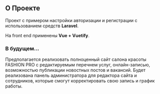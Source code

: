## О Проекте

Проект с примером настройки авторизации и регистрации с использованием средств **Laravel**.

На front end применены **Vue + Vuetify**.

### В будущем...

Предполагается реализовать полноценный сайт салона красоты FASHION PRO с редактируемым перечнем услуг, онлайн-записью, возможностью публикации новостных постов и вакансий. Будет реализована панель администратора для редактора сайта и сотрудников, которые смогут корректировать свою запись и график работы.
